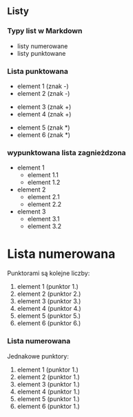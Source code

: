 ## Listy


### Typy list w Markdown
* listy numerowane
* listy punktowane


### Lista punktowana
- element 1 (znak -)
- element 2 (znak -)
+ element 3 (znak +)
+ element 4 (znak +)
* element 5 (znak *)
* element 6 (znak *)


### wypunktowana lista zagnieżdzona
- element 1
  - element 1.1
  - element 1.2
- element 2
  - element 2.1
  - element 2.2
- element 3
  - element 3.1
  - element 3.2


# Lista numerowana
Punktorami są kolejne liczby:
1. element 1 (punktor 1.)
2. element 2 (punktor 2.)
3. element 3 (punktor 3.)
4. element 4 (punktor 4.)
5. element 5 (punktor 5.)
6. element 6 (punktor 6.)


### Lista numerowana
Jednakowe punktory:
1. element 1 (punktor 1.)
1. element 2 (punktor 1.)
1. element 3 (punktor 1.)
1. element 4 (punktor 1.)
1. element 5 (punktor 1.)
1. element 6 (punktor 1.)
